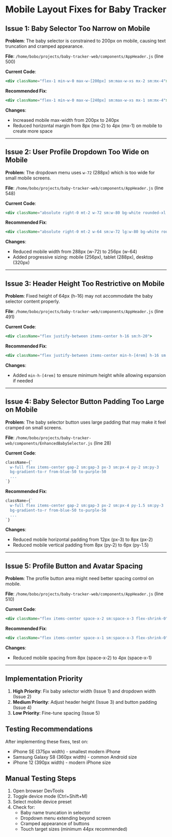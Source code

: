 # Mobile Layout Fixes for Baby Tracker

## Issue 1: Baby Selector Too Narrow on Mobile

**Problem**: The baby selector is constrained to 200px on mobile, causing text truncation and cramped appearance.

**File**: `/home/bobo/projects/baby-tracker-web/components/AppHeader.js` (line 500)

**Current Code**:
```jsx
<div className="flex-1 min-w-0 max-w-[200px] sm:max-w-xs mx-2 sm:mx-4">
```

**Recommended Fix**:
```jsx
<div className="flex-1 min-w-0 max-w-[240px] sm:max-w-xs mx-1 sm:mx-4">
```

**Changes**:
- Increased mobile max-width from 200px to 240px
- Reduced horizontal margin from 8px (mx-2) to 4px (mx-1) on mobile to create more space

---

## Issue 2: User Profile Dropdown Too Wide on Mobile

**Problem**: The dropdown menu uses `w-72` (288px) which is too wide for small mobile screens.

**File**: `/home/bobo/projects/baby-tracker-web/components/AppHeader.js` (line 548)

**Current Code**:
```jsx
<div className="absolute right-0 mt-2 w-72 sm:w-80 bg-white rounded-xl shadow-xl border border-gray-200 z-50 overflow-hidden max-w-[calc(100vw-1rem)]">
```

**Recommended Fix**:
```jsx
<div className="absolute right-0 mt-2 w-64 sm:w-72 lg:w-80 bg-white rounded-xl shadow-xl border border-gray-200 z-50 overflow-hidden max-w-[calc(100vw-1rem)]">
```

**Changes**:
- Reduced mobile width from 288px (w-72) to 256px (w-64)
- Added progressive sizing: mobile (256px), tablet (288px), desktop (320px)

---

## Issue 3: Header Height Too Restrictive on Mobile

**Problem**: Fixed height of 64px (h-16) may not accommodate the baby selector content properly.

**File**: `/home/bobo/projects/baby-tracker-web/components/AppHeader.js` (line 491)

**Current Code**:
```jsx
<div className="flex justify-between items-center h-16 sm:h-20">
```

**Recommended Fix**:
```jsx
<div className="flex justify-between items-center min-h-[4rem] h-16 sm:h-20">
```

**Changes**:
- Added `min-h-[4rem]` to ensure minimum height while allowing expansion if needed

---

## Issue 4: Baby Selector Button Padding Too Large on Mobile

**Problem**: The baby selector button uses large padding that may make it feel cramped on small screens.

**File**: `/home/bobo/projects/baby-tracker-web/components/EnhancedBabySelector.js` (line 28)

**Current Code**:
```jsx
className={`
  w-full flex items-center gap-2 sm:gap-3 px-3 sm:px-4 py-2 sm:py-3 
  bg-gradient-to-r from-blue-50 to-purple-50 
  ...
`}
```

**Recommended Fix**:
```jsx
className={`
  w-full flex items-center gap-2 sm:gap-3 px-2 sm:px-4 py-1.5 sm:py-3 
  bg-gradient-to-r from-blue-50 to-purple-50 
  ...
`}
```

**Changes**:
- Reduced mobile horizontal padding from 12px (px-3) to 8px (px-2)
- Reduced mobile vertical padding from 8px (py-2) to 6px (py-1.5)

---

## Issue 5: Profile Button and Avatar Spacing

**Problem**: The profile button area might need better spacing control on mobile.

**File**: `/home/bobo/projects/baby-tracker-web/components/AppHeader.js` (line 510)

**Current Code**:
```jsx
<div className="flex items-center space-x-2 sm:space-x-3 flex-shrink-0">
```

**Recommended Fix**:
```jsx
<div className="flex items-center space-x-1 sm:space-x-3 flex-shrink-0">
```

**Changes**:
- Reduced mobile spacing from 8px (space-x-2) to 4px (space-x-1)

---

## Implementation Priority

1. **High Priority**: Fix baby selector width (Issue 1) and dropdown width (Issue 2)
2. **Medium Priority**: Adjust header height (Issue 3) and button padding (Issue 4)
3. **Low Priority**: Fine-tune spacing (Issue 5)

## Testing Recommendations

After implementing these fixes, test on:
- iPhone SE (375px width) - smallest modern iPhone
- Samsung Galaxy S8 (360px width) - common Android size
- iPhone 12 (390px width) - modern iPhone size

## Manual Testing Steps

1. Open browser DevTools
2. Toggle device mode (Ctrl+Shift+M)
3. Select mobile device preset
4. Check for:
   - Baby name truncation in selector
   - Dropdown menu extending beyond screen
   - Cramped appearance of buttons
   - Touch target sizes (minimum 44px recommended)